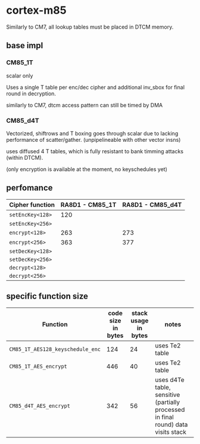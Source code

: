 # cortex-m85


Similarly to CM7, all lookup tables must be placed in DTCM memory.

## base impl

### CM85_1T

scalar only

Uses a single T table per enc/dec cipher and additional inv_sbox for final round in decryption.

similarly to CM7, dtcm access pattern can still be timed by DMA

### CM85_d4T

Vectorized, shiftrows and T boxing goes through scalar due to lacking performance of scatter/gather. 
(unpipelineable with other vector insns)

uses diffused 4 T tables, which is fully resistant to bank timming attacks (within DTCM).

(only encryption is available at the moment, no keyschedules yet)

## perfomance

| Cipher function  | RA8D1 - CM85_1T  | RA8D1 - CM85_d4T |
|------------------|------------------|------------------|
| `setEncKey<128>` | 120 |  |
| `setEncKey<256>` |  |  |
| `encrypt<128>`   | 263 | 273 |
| `encrypt<256>`   | 363 | 377 |
| `setDecKey<128>` |  |  |
| `setDecKey<256>` |  |  |
| `decrypt<128>`   |  |  |
| `decrypt<256>`   |  |  |

## specific function size

| Function | code size in bytes | stack usage in bytes | notes |
|----------|--------------------|----------------------|-------|
| `CM85_1T_AES128_keyschedule_enc` | 124 | 24 | uses Te2 table |
| `CM85_1T_AES_encrypt` | 446 | 40 | uses Te2 table |
| `CM85_d4T_AES_encrypt` | 342 | 56 | uses d4Te table, sensitive (partially processed in final round) data visits stack |